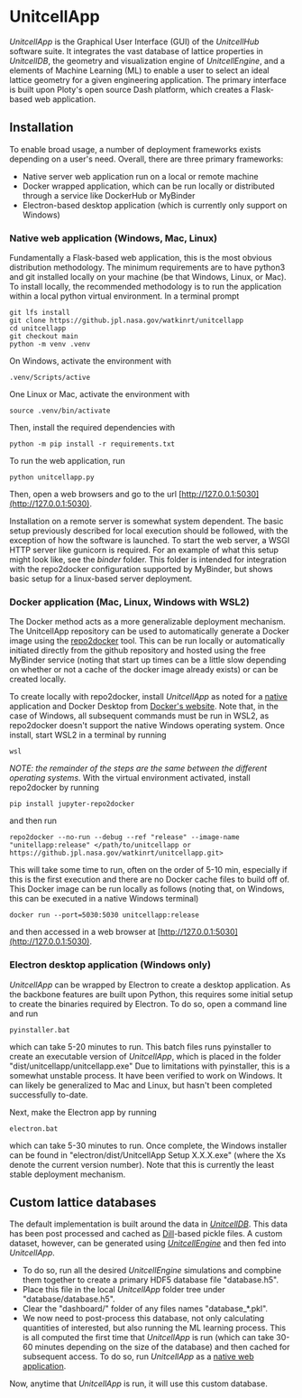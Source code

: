 # UnitcellApp

*UnitcellApp* is the Graphical User Interface (GUI) of the *UnitcellHub* software suite.
It integrates the vast database of lattice properties in *UnitcellDB*, the geometry and visualization engine of *UnitcellEngine*, and a elements of Machine Learning (ML) to enable a user to select an ideal lattice geometry for a given engineering application.
The primary interface is built upon Ploty's open source Dash platform, which creates a Flask-based web application.

## Installation
To enable broad usage, a number of deployment frameworks exists depending on a user's need.
Overall, there are three primary frameworks:

- Native server web application run on a local or remote machine
- Docker wrapped application, which can be run locally or distributed through a service like DockerHub or MyBinder
- Electron-based desktop application (which is currently only support on Windows)

<a id="native"></a>
### Native web application (Windows, Mac, Linux)

Fundamentally a Flask-based web application, this is the most obvious distribution methodology.
The minimum requirements are to have python3 and git installed locally on your machine (be that Windows, Linux, or Mac).
To install locally, the recommended methodology is to run the application within a local python virtual environment.
In a terminal prompt

```
git lfs install
git clone https://github.jpl.nasa.gov/watkinrt/unitcellapp
cd unitcellapp
git checkout main
python -m venv .venv
```

On Windows, activate the environment with
```
.venv/Scripts/active
```
One Linux or Mac, activate the environment with
```
source .venv/bin/activate
```

Then, install the required dependencies with
```
python -m pip install -r requirements.txt

```

To run the web application, run


```
python unitcellapp.py

```

Then, open a web browsers and go to the url [http://127.0.0.1:5030](http://127.0.0.1:5030).

Installation on a remote server is somewhat system dependent.
The basic setup previously described for local execution should be followed, with the exception of how the software is launched.
To start the web server, a WSGI HTTP server like gunicorn is required.
For an example of what this setup might look like, see the *binder* folder.
This folder is intended for integration with the repo2docker configuration supported by MyBinder, but shows basic setup for a linux-based server deployment.

### Docker application (Mac, Linux, Windows with WSL2)

The Docker method acts as a more generalizable deployment mechanism.
The UnitcellApp repository can be used to automatically generate a Docker image using the [repo2docker](https://github.com/jupyterhub/repo2docker) tool.
This can be run locally or automatically initiated directly from the github repository and hosted using the free MyBinder service (noting that start up times can be a little slow depending on whether or not a cache of the docker image already exists) or can be created locally.

To create locally with repo2docker, install *UnitcellApp* as noted for a [native](#native) application and Docker Desktop from [Docker's website](https://www.docker.com/products/docker-desktop/).
Note that, in the case of Windows, all subsequent commands must be run in WSL2, as repo2docker doesn't support the native Windows operating system.
Once install, start WSL2 in a terminal by running
    
```
wsl
```
*NOTE: the remainder of the steps are the same between the different operating systems*.
With the virtual environment activated, install repo2docker by running

```
pip install jupyter-repo2docker
```
and then run

```
repo2docker --no-run --debug --ref "release" --image-name "unitellapp:release" </path/to/unitcellapp or https://github.jpl.nasa.gov/watkinrt/unitcellapp.git>
```

This will take some time to run, often on the order of 5-10 min, especially if this is the first execution and there are no Docker cache files to build off of.
This Docker image can be run locally as follows (noting that, on Windows, this can be executed in a native Windows terminal)

```
docker run --port=5030:5030 unitcellapp:release
```

and then accessed in a web browser at [http://127.0.0.1:5030](http://127.0.0.1:5030).

### Electron desktop application (Windows only)

*UnitcellApp* can be wrapped by Electron to create a desktop application.
As the backbone features are built upon Python, this requires some initial setup to create the binaries required by Electron.
To do so, open a command line and run

```
pyinstaller.bat
```

which can take 5-20 minutes to run.
This batch files runs pyinstaller to create an executable version of *UnitcellApp*, which is placed in the folder "dist/unitcellapp/unitcellapp.exe" 
Due to limitations with pyinstaller, this is a somewhat unstable process.
It have been verified to work on Windows.
It can likely be generalized to Mac and Linux, but hasn't been completed successfully to-date.

Next, make the Electron app by running

```
electron.bat
```

which can take 5-30 minutes to run.
Once complete, the Windows installer can be found in "electron/dist/UnitcellApp Setup X.X.X.exe" (where the Xs denote the current version number).
Note that this is currently the least stable deployment mechanism.

## Custom lattice databases

The default implementation is built around the data in [*UnitcellDB*](https://github.jpl.nasa.gov/watkinrt/unitcelldb).
This data has been post processed and cached as [Dill](https://github.com/uqfoundation/dill)-based pickle files.
A custom dataset, however, can be generated using [*UnitcellEngine*](https://github.jpl.nasa.gov/watkinrt/unitcellengine) and then fed into *UnitcellApp*.
- To do so, run all the desired *UnitcellEngine* simulations and compbine them together to create a primary HDF5 database file "database.h5".
- Place this file in the local *UnitcellApp* folder tree under "database/database.h5".
- Clear the "dashboard/" folder of any files names "database_*.pkl".
- We now need to post-process this database, not only calculating quantities of interested, but also running the ML learning process. This is all computed the first time that *UnitcellApp* is run (which can take 30-60 minutes depending on the size of the database) and then cached for subsequent access. To do so, run *UnitcellApp* as a [native web application](#native).

Now, anytime that *UnitcellApp* is run, it will use this custom database.

